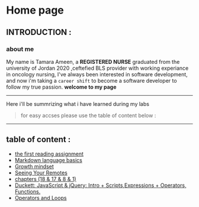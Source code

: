 # Home page 
## INTRODUCTION :
### about me 
My name is Tamara Ameen, a **REGISTERED NURSE** graduated from the university of Jordan 2020 ,ceftefied BLS provider with working experiance in oncology nursing, I've always been interested in software development, and now i'm taking a `career shift` to become a software developer to follow my true passion.
**welcome to my page**
***
Here i'll be summrizing what i have learned during my labs
> for easy accses please use the table of content below :
***
## table of content :
* [the first reading assignment](https://tamaraalbilleh.github.io/reading-notes/read005)
* [Markdown language basics](https://tamaraalbilleh.github.io/reading-notes/read-001)
* [Growth mindset](https://tamaraalbilleh.github.io/reading-notes/read-002)
* [Seeing Your Remotes](https://tamaraalbilleh.github.io/reading-notes/read-003)
* [chapters (18 & 17 & 8 & 1)](https://tamaraalbilleh.github.io/reading-notes/read004)
* [Duckett: JavaScript & jQuery: Intro + Scripts,Expressions + Operators, Functions.](https://tamaraalbilleh.github.io/reading-notes/read006)
* [Operators and Loops](https://tamaraalbilleh.github.io/reading-notes/read007)
